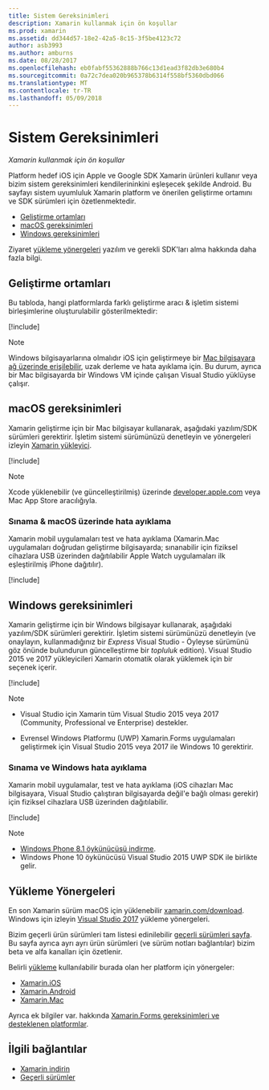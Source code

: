```yaml
---
title: Sistem Gereksinimleri
description: Xamarin kullanmak için ön koşullar
ms.prod: xamarin
ms.assetid: dd344d57-18e2-42a5-8c15-3f5be4123c72
author: asb3993
ms.author: amburns
ms.date: 08/28/2017
ms.openlocfilehash: eb0fabf55362888b766c13d1ead3f82db3e680b4
ms.sourcegitcommit: 0a72c7dea020b965378b6314f558bf5360dbd066
ms.translationtype: MT
ms.contentlocale: tr-TR
ms.lasthandoff: 05/09/2018
---
```

# <a name="system-requirements"></a>Sistem Gereksinimleri

_Xamarin kullanmak için ön koşullar_

Platform hedef iOS için Apple ve Google SDK Xamarin ürünleri kullanır veya bizim sistem gereksinimleri kendilerininkini eşleşecek şekilde Android. Bu sayfayı sistem uyumluluk Xamarin platform ve önerilen geliştirme ortamını ve SDK sürümleri için özetlenmektedir.

- [Geliştirme ortamları](#devenv)
- [macOS gereksinimleri](#mac)
- [Windows gereksinimleri](#windows)

Ziyaret [yükleme yönergeleri](#install) yazılım ve gerekli SDK'ları alma hakkında daha fazla bilgi.

<a name="devenv" />

## <a name="development-environments"></a>Geliştirme ortamları

Bu tabloda, hangi platformlarda farklı geliştirme aracı & işletim sistemi birleşimlerine oluşturulabilir gösterilmektedir:

[!include[](~/cross-platform/includes/development-environment.md)]


> [!NOTE]
> Windows bilgisayarlarına olmalıdır iOS için geliştirmeye bir [Mac bilgisayara ağ üzerinde erişilebilir](~/ios/get-started/installation/windows/connecting-to-mac/index.md), uzak derleme ve hata ayıklama için. Bu durum, ayrıca bir Mac bilgisayarda bir Windows VM içinde çalışan Visual Studio yüklüyse çalışır.

<a name="mac" />

## <a name="macos-requirements"></a>macOS gereksinimleri

Xamarin geliştirme için bir Mac bilgisayar kullanarak, aşağıdaki yazılım/SDK sürümleri gerektirir. İşletim sistemi sürümünüzü denetleyin ve yönergeleri izleyin [Xamarin yükleyici](#install).

[!include[](~/cross-platform/includes/macos-requirements.md)]

> [!NOTE]
> Xcode yüklenebilir (ve güncelleştirilmiş) üzerinde [developer.apple.com](https://developer.apple.com/xcode/download/) veya Mac App Store aracılığıyla.

### <a name="testing--debugging-on-macos"></a>Sınama & macOS üzerinde hata ayıklama

Xamarin mobil uygulamaları test ve hata ayıklama (Xamarin.Mac uygulamaları doğrudan geliştirme bilgisayarda; sınanabilir için fiziksel cihazlara USB üzerinden dağıtılabilir Apple Watch uygulamaları ilk eşleştirilmiş iPhone dağıtılır).

[!include[](~/cross-platform/includes/macos-testing.md)]


<a name="windows" />

## <a name="windows-requirements"></a>Windows gereksinimleri

Xamarin geliştirme için bir Windows bilgisayar kullanarak, aşağıdaki yazılım/SDK sürümleri gerektirir.
İşletim sistemi sürümünüzü denetleyin (ve onaylayın, kullanmadığınız bir *Express* Visual Studio - Öyleyse sürümünü göz önünde bulundurun güncelleştirme bir *topluluk* edition).
Visual Studio 2015 ve 2017 yükleyicileri Xamarin otomatik olarak yüklemek için bir seçenek içerir.

[!include[](~/cross-platform/includes/windows-requirements.md)]


> [!NOTE]
>
>* Visual Studio için Xamarin tüm Visual Studio 2015 veya 2017 (Community, Professional ve Enterprise) destekler.
>
>* Evrensel Windows Platformu (UWP) Xamarin.Forms uygulamaları geliştirmek için Visual Studio 2015 veya 2017 ile Windows 10 gerektirir.


### <a name="testing--debugging-on-windows"></a>Sınama ve Windows hata ayıklama

Xamarin mobil uygulamalar, test ve hata ayıklama (iOS cihazları Mac bilgisayara, Visual Studio çalıştıran bilgisayarda değil'e bağlı olması gerekir) için fiziksel cihazlara USB üzerinden dağıtılabilir.

[!include[](~/cross-platform/includes/windows-testing.md)]


> [!NOTE]
>
>* [Windows Phone 8.1 öykünücüsü indirme](https://www.microsoft.com/download/details.aspx?id=43719).
>* Windows Phone 10 öykünücüsü Visual Studio 2015 UWP SDK ile birlikte gelir.

<a name="install" />

## <a name="installation-instructions"></a>Yükleme Yönergeleri

En son Xamarin sürüm macOS için yüklenebilir [xamarin.com/download](http://xamarin.com/download). Windows için izleyin [Visual Studio 2017](https://docs.microsoft.com/visualstudio/install/install-visual-studio) yükleme yönergeleri.

Bizim geçerli ürün sürümleri tam listesi edinilebilir [geçerli sürümleri sayfa](http://developer.xamarin.com/releases/current/). Bu sayfa ayrıca ayrı ayrı ürün sürümleri (ve sürüm notları bağlantılar) bizim beta ve alfa kanalları için özetlenir.

Belirli [yükleme](~/cross-platform/get-started/installation/index.md) kullanılabilir burada olan her platform için yönergeler:

- [Xamarin.iOS](~/ios/get-started/installation/index.md)
- [Xamarin.Android](~/android/get-started/installation/index.md)
- [Xamarin.Mac](~/mac/get-started/installation.md)

Ayrıca ek bilgiler var. hakkında [Xamarin.Forms gereksinimleri ve desteklenen platformlar](~/xamarin-forms/get-started/installation.md).


## <a name="related-links"></a>İlgili bağlantılar

- [Xamarin indirin](https://xamarin.com/download/)
- [Geçerli sürümler](https://developer.xamarin.com/releases/current/)
